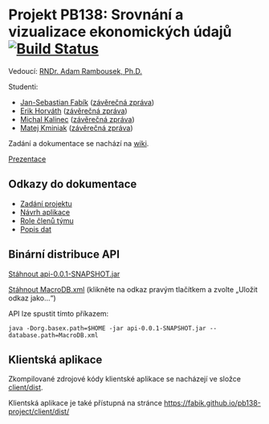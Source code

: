 # Projekt PB138: Srovnání a vizualizace ekonomických údajů [![Build Status](https://travis-ci.org/fabik/pb138-project.svg?branch=master)](https://travis-ci.org/fabik/pb138-project)

Vedoucí: [RNDr. Adam Rambousek, Ph.D.](https://is.muni.cz/auth/osoba/60380)

Studenti:
- [Jan-Sebastian Fabík](https://is.muni.cz/auth/osoba/433385) ([závěrečná zpráva](report/fabik.html))
- [Erik Horváth](https://is.muni.cz/auth/osoba/445426) ([závěrečná zpráva](report/horvath.html))
- [Michal Kalinec](https://is.muni.cz/auth/osoba/444505) ([závěrečná zpráva](report/kalinec.html))
- [Matej Kminiak](https://is.muni.cz/auth/osoba/444487) ([závěrečná zpráva](report/kminiak.html))

Zadání a dokumentace se nachází na [wiki](https://github.com/fabik/pb138-project/wiki).

[Prezentace](https://docs.google.com/presentation/d/1YBV20AoFXUpHA9zRh6vIg_dJr_ZMUT7VgbGj69w3sMs/edit)

## Odkazy do dokumentace

- [Zadání projektu](https://github.com/fabik/pb138-project/wiki)
- [Návrh aplikace](https://github.com/fabik/pb138-project/wiki/N%C3%A1vrh-aplikace)
- [Role členů týmu](https://github.com/fabik/pb138-project/wiki/Role-%C4%8Dlen%C5%AF-t%C3%BDmu)
- [Popis dat](https://github.com/fabik/pb138-project/wiki/Data)

## Binární distribuce API

[Stáhnout api-0.0.1-SNAPSHOT.jar](https://fabik.github.io/pb138-project/api/build/libs/api-0.0.1-SNAPSHOT.jar)

[Stáhnout MacroDB.xml](https://fabik.github.io/pb138-project/data/MacroDB.xml) (klikněte na odkaz pravým tlačítkem a zvolte „Uložit odkaz jako...“)

API lze spustit tímto příkazem:

```
java -Dorg.basex.path=$HOME -jar api-0.0.1-SNAPSHOT.jar --database.path=MacroDB.xml
```

## Klientská aplikace

Zkompilované zdrojové kódy klientské aplikace se nacházejí ve složce [client/dist](client/dist).

Klientská aplikace je také přístupná na stránce https://fabik.github.io/pb138-project/client/dist/

